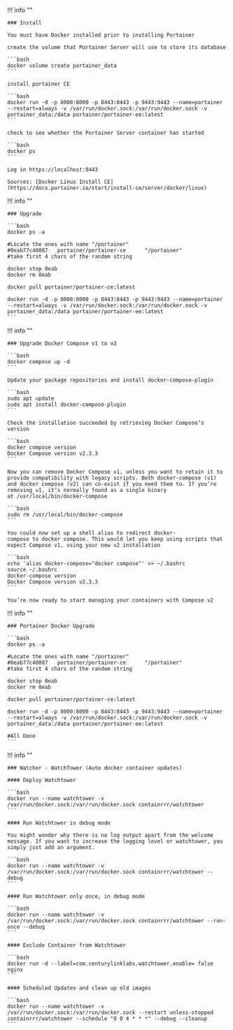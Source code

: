 !!! info ""

    ### Install

    You must have Docker installed prior to installing Portainer

    create the volume that Portainer Server will use to store its database

    ```bash
    docker volume create portainer_data
    ```

    install portainer CE

    ```bash
    docker run -d -p 8000:8000 -p 8443:8443 -p 9443:9443 --name=portainer --restart=always -v /var/run/docker.sock:/var/run/docker.sock -v portainer_data:/data portainer/portainer-ee:latest
    ```

    check to see whether the Portainer Server container has started

    ```bash
    docker ps
    ```

    Log in https://localhost:9443
    
    Sources: [Docker Linux Install CE](https://docs.portainer.io/start/install-ce/server/docker/linux)


!!! info ""

    ### Upgrade

    ```bash
    docker ps -a

    #Locate the ones with name "/portainer"
    #0eab77c40087   portainer/portainer-ce      "/portainer"
    #take first 4 chars of the random string

    docker stop 0eab
    docker rm 0eab

    docker pull portainer/portainer-ce:latest

    docker run -d -p 8000:8000 -p 8443:8443 -p 9443:9443 --name=portainer --restart=always -v /var/run/docker.sock:/var/run/docker.sock -v portainer_data:/data portainer/portainer-ee:latest
    ```

!!! info ""

    ### Upgrade Docker Compose v1 to v2

    ```bash
    docker compose up -d
    ```

    Update your package repositories and install docker-compose-plugin

    ```bash
    sudo apt update
    sudo apt install docker-compose-plugin
    ```

    Check the installation succeeded by retrieving Docker Compose’s version

    ```bash
    docker compose version
    Docker Compose version v2.3.3
    ```

    Now you can remove Docker Compose v1, unless you want to retain it to provide compatibility with legacy scripts. Both docker-compose (v1) and docker compose (v2) can co-exist if you need them to. If you’re removing v1, it’s normally found as a single binary at /usr/local/bin/docker-compose

    ```bash
    sudo rm /usr/local/bin/docker-compose
    ```

    You could now set up a shell alias to redirect docker-compose to docker compose. This would let you keep using scripts that expect Compose v1, using your new v2 installation

    ```bash
    echo 'alias docker-compose="docker compose"' >> ~/.bashrc
    source ~/.bashrc
    docker-compose version
    Docker Compose version v2.3.3
    ```

    You’re now ready to start managing your containers with Compose v2


!!! info ""

    ### Portainer Docker Upgrade

    ```bash
    docker ps -a

    #Locate the ones with name "/portainer"
    #0eab77c40087   portainer/portainer-ce      "/portainer"
    #take first 4 chars of the random string

    docker stop 0eab
    docker rm 0eab

    docker pull portainer/portainer-ce:latest

    docker run -d -p 8000:8000 -p 8443:8443 -p 9443:9443 --name=portainer --restart=always -v /var/run/docker.sock:/var/run/docker.sock -v portainer_data:/data portainer/portainer-ee:latest

    #All Done
    ```

!!! info ""

    ### Watcher - WatchTower (Auto docker container updates)

    #### Deploy Watchtower

    ```bash
    docker run --name watchtower -v /var/run/docker.sock:/var/run/docker.sock containrrr/watchtower
    ```

    #### Run Watchtower in debug mode

    You might wonder why there is no log output apart from the welcome message. If you want to increase the logging level or watchtower, you simply just add an argument.

    ```bash
    docker run --name watchtower -v /var/run/docker.sock:/var/run/docker.sock containrrr/watchtower --debug
    ```

    #### Run Watchtower only once, in debug mode

    ```bash
    docker run --name watchtower -v /var/run/docker.sock:/var/run/docker.sock containrrr/watchtower --run-once --debug
    ```

    #### Exclude Container from Watchtower

    ```bash
    docker run -d --label=com.centurylinklabs.watchtower.enable= false nginx
    ```

    #### Scheduled Updates and clean up old images

    ```bash
    docker run --name watchtower -v /var/run/docker.sock:/var/run/docker.sock --restart unless-stopped containrrr/watchtower --schedule "0 0 4 * * *" --debug --cleanup
    ```
